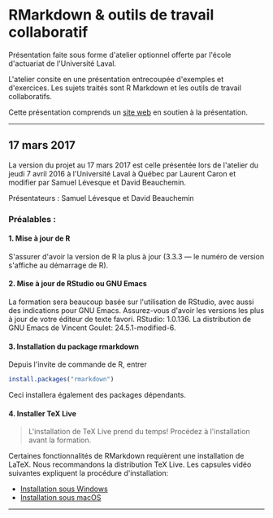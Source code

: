 # RMarkdown & outils de travail collaboratif

Présentation faite sous forme d'atelier optionnel offerte par l'école d'actuariat de l'Université Laval.

L'atelier consite en une présentation entrecoupée d'exemples et d'exercices. Les sujets traités sont R Markdown et les outils de travail collaboratifs.

Cette présentation comprends un [site web](https://davebulaval.github.io/OTC/) en soutien à la présentation.


***********************

## 17 mars 2017

La version du projet au 17 mars 2017 est celle présentée lors de l'atelier du jeudi 7 avril 2016 à l'Université Laval à Québec par Laurent Caron et modifier par Samuel Lévesque et David Beauchemin.

Présentateurs : Samuel Lévesque et David Beauchemin

### Préalables :

#### 1. Mise à jour de R

S'assurer d'avoir la version de R la plus à jour (3.3.3 — le numéro de version s'affiche au démarrage de R).

#### 2. Mise à jour de RStudio ou GNU Emacs

La formation sera beaucoup basée sur l'utilisation de RStudio, avec aussi des indications pour GNU Emacs. Assurez-vous d'avoir les versions les plus à jour de votre éditeur de texte favori. RStudio: 1.0.136. La distribution de GNU Emacs de Vincent Goulet: 24.5.1-modified-6.

#### 3. Installation du package rmarkdown

Depuis l'invite de commande de R, entrer

``` r
install.packages("rmarkdown")
```

Ceci installera également des packages dépendants.

#### 4. Installer TeX Live

> L'installation de TeX Live prend du temps! Procédez à l'installation
> avant la formation.

Certaines fonctionnalités de RMarkdown requièrent une installation de LaTeX. Nous recommandons la distribution TeX Live. Les capsules vidéo suivantes expliquent la procédure d'installation:

- [Installation sous Windows](https://www.youtube.com/watch?v=7MfodhaghUk&feature=youtu.be)
- [Installation sous macOS](https://www.youtube.com/watch?v=kA53EQ3Q47w&feature=youtu.be)


***********************
